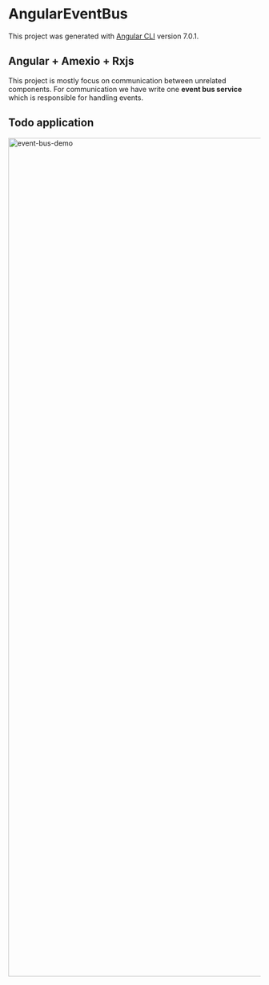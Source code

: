 # AngularEventBus

This project was generated with [Angular CLI](https://github.com/angular/angular-cli) version 7.0.1.

## Angular + Amexio + Rxjs

This project is mostly focus on communication between unrelated components.
 For communication we have write one <b>event bus service</b> which is responsible for handling events.


## Todo application

<img width="1677" alt="event-bus-demo" src="https://i.ibb.co/wwVs3Sk/event-bus-demo.png">

